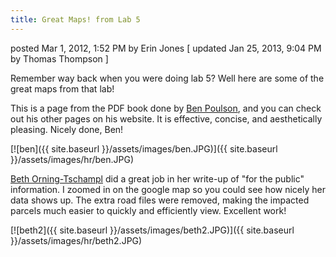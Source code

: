```yaml
---
title: Great Maps! from Lab 5
---
```


posted Mar 1, 2012, 1:52 PM by Erin Jones   [ updated Jan 25, 2013, 9:04 PM by Thomas Thompson ]

Remember way back when you were doing lab 5? Well here are some of the great maps from that lab! 

This is a page from the PDF book done by [Ben Poulson](https://sites.google.com/site/benpoulsensgis/labs/lab-05---vector-analysis), and you can check out his other pages on his website. It is effective, concise, and aesthetically pleasing. Nicely done, Ben!



[![ben]({{ site.baseurl }}/assets/images/ben.JPG)]({{ site.baseurl }}/assets/images/hr/ben.JPG)

[Beth Orning-Tschampl](https://sites.google.com/site/bethorninggis6920/labs/05---vector-analyses) did a great job in her write-up of "for the public" information. I zoomed in on the google map so you could see how nicely her data shows up. The extra road files were removed, making the impacted parcels much easier to quickly and efficiently view. Excellent work!

[![beth2]({{ site.baseurl }}/assets/images/beth2.JPG)]({{ site.baseurl }}/assets/images/hr/beth2.JPG)